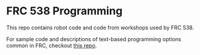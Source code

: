 # FRC 538 Programming
This repo contains robot code and code from workshops used by FRC 538.

For sample code and descriptions of text-based programming options common in FRC, checkout [this repo](https://github.com/drewwhis/FRC-bot-samples).
